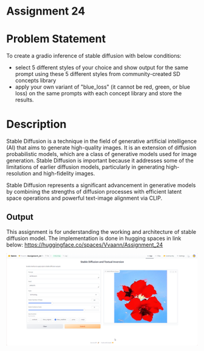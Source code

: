 
# Assignment 24

# Problem Statement

To create a gradio inference of stable diffusion with below conditions:

- select 5 different styles of your choice and show output for the same prompt using these 5 different styles from community-created SD concepts library
- apply your own variant of "blue_loss" (it cannot be red, green, or blue loss) on the same prompts with each concept library and store the results. 

# Description
Stable Diffusion is a technique in the field of generative artificial intelligence (AI) that aims to generate high-quality images. It is an extension of diffusion probabilistic models, which are a class of generative models used for image generation. Stable Diffusion is important because it addresses some of the limitations of earlier diffusion models, particularly in generating high-resolution and high-fidelity images.

Stable Diffusion represents a significant advancement in generative models by combining the strengths of diffusion processes with efficient latent space operations and powerful text-image alignment via CLIP. 


## Output

This assignment is for understanding the working and architecture of stable diffusion model. The implementation is done in hugging spaces in link below:
https://huggingface.co/spaces/Vvaann/Assignment_24

![diffusion](opt.png)
